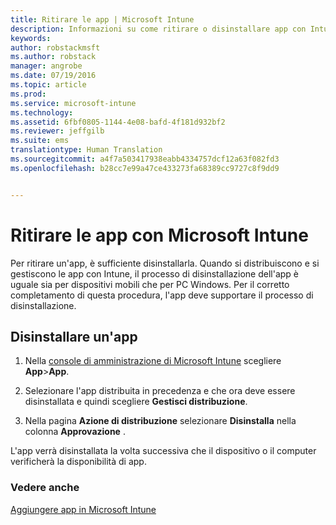 ```yaml
---
title: Ritirare le app | Microsoft Intune
description: Informazioni su come ritirare o disinstallare app con Intune.
keywords: 
author: robstackmsft
ms.author: robstack
manager: angrobe
ms.date: 07/19/2016
ms.topic: article
ms.prod: 
ms.service: microsoft-intune
ms.technology: 
ms.assetid: 6fbf0805-1144-4e08-bafd-4f181d932bf2
ms.reviewer: jeffgilb
ms.suite: ems
translationtype: Human Translation
ms.sourcegitcommit: a4f7a503417938eabb4334757dcf12a63f082fd3
ms.openlocfilehash: b28cc7e99a47ce433273fa68389cc9727c8f9dd9


---
```


# Ritirare le app con Microsoft Intune

Per ritirare un'app, è sufficiente disinstallarla. Quando si distribuiscono e si gestiscono le app con Intune, il processo di disinstallazione dell'app è uguale sia per dispositivi mobili che per PC Windows. Per il corretto completamento di questa procedura, l'app deve supportare il processo di disinstallazione.

## Disinstallare un'app

1.  Nella [console di amministrazione di Microsoft Intune](https://manage.microsoft.com) scegliere **App**&gt;**App**.

2.  Selezionare l'app distribuita in precedenza e che ora deve essere disinstallata e quindi scegliere **Gestisci distribuzione**.

3.  Nella pagina **Azione di distribuzione** selezionare **Disinstalla** nella colonna **Approvazione** .

L'app verrà disinstallata la volta successiva che il dispositivo o il computer verificherà la disponibilità di app.

### Vedere anche
[Aggiungere app in Microsoft Intune](add-apps.md)



<!--HONumber=Oct16_HO4-->


